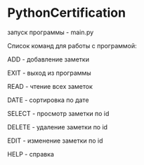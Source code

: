 # PythonCertification
запуск программы - main.py

Список команд для работы с программой:

ADD - добавление заметки

EXIT - выход из программы

READ - чтение всех заметок

DATE - сортировка по дате

SELECT - просмотр заметки по id

DELETE - удаление заметки по id

EDIT - изменение заметки по id

HELP - справка